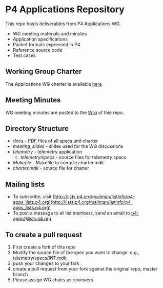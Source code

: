 P4 Applications Repository 
============================

This repo hosts deliverables from P4 Applications WG.
- WG meeting materials and minutes 
- Application specifications
- Packet formats expressed in P4
- Reference source code
- Test cases

Working Group Charter
----------------------
The Applications WG charter is available [here](https://github.com/p4lang/p4-applications/blob/master/docs/charter.pdf).

Meeting Minutes
---------------------
WG meeting minutes are posted to the [Wiki](https://github.com/p4lang/p4-applications/wiki) of thie repo.

Directory Structure
------------------
* _docs_ - PDF files of all specs and charter
* _meeting_slides_ - slides used for the WG discussions  
* _telemetry_ - telemetry application
  - _telemetry/specs_ - source files for telemetry specs
* _Makefile_ - Makefile to compile charter.mdk
* _charter.mdk_ - source file for charter

Mailing lists
-------------------
- To subscribe, visit
  [http://lists.p4.org/mailman/listinfo/p4-apps_lists.p4.org](http://lists.p4.org/mailman/listinfo/p4-apps_lists.p4.org)
- To post a message to all list members, send an email to <p4-apps@lists.p4.org>

To create a pull request
------------------------
1) First create a fork of this repo
2) Modify the source file of the spec you want to change. e.g., telemetry/specs/INT.mdk.
3) push your changes to your fork
4) create a pull request from your fork against the original repo, master branch
5) Please assign WG chairs as reviewers
